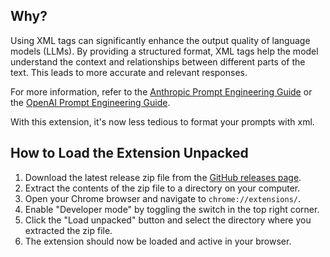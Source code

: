 ## Why?
Using XML tags can significantly enhance the output quality of language models (LLMs). By providing a structured format, XML tags help the model understand the context and relationships between different parts of the text. This leads to more accurate and relevant responses. 

For more information, refer to the [Anthropic Prompt Engineering Guide](https://docs.anthropic.com/en/docs/build-with-claude/prompt-engineering/use-xml-tags) or the [OpenAI Prompt Engineering Guide](https://platform.openai.com/docs/guides/prompt-engineering/).

With this extension, it's now less tedious to format your prompts with xml.

## How to Load the Extension Unpacked

1. Download the latest release zip file from the [GitHub releases page](https://github.com/Bdthomson/auto-close-html-tags-extension/releases).
2. Extract the contents of the zip file to a directory on your computer.
3. Open your Chrome browser and navigate to `chrome://extensions/`.
4. Enable "Developer mode" by toggling the switch in the top right corner.
5. Click the "Load unpacked" button and select the directory where you extracted the zip file.
6. The extension should now be loaded and active in your browser.
